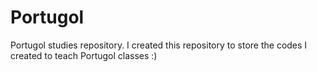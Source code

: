 # Portugol
Portugol studies repository.
I created this repository to store the codes I created to teach Portugol classes :)
